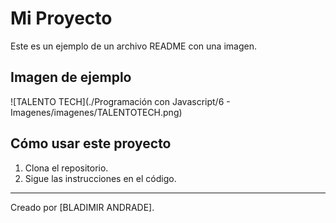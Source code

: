 # Mi Proyecto

Este es un ejemplo de un archivo README con una imagen.

## Imagen de ejemplo

![TALENTO TECH](./Programación con Javascript/6 - Imagenes/imagenes/TALENTOTECH.png)

## Cómo usar este proyecto

1. Clona el repositorio.
2. Sigue las instrucciones en el código.

---
Creado por [BLADIMIR ANDRADE].
